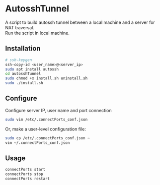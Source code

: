 
# AutosshTunnel
A script to build autossh tunnel between a local machine and a server for NAT traversal.  
Run the script in local machine.

## Installation
```bash
# ssh-keygen
ssh-copy-id <user_name>@<server_ip>
sudo apt install autossh
cd autosshTunnel
sudo chmod +x install.sh uninstall.sh
sudo ./install.sh
```

## Configure
Configure server IP, user name and port connection
```bash
sudo vim /etc/.connectPorts_conf.json
```
Or, make a user-level configuration file:
```bash
sudo cp /etc/.connectPorts_conf.json ~
vim ~/.connectPorts_conf.json
```

## Usage
```bash
connectPorts start
connectPorts stop
connectPorts restart
```